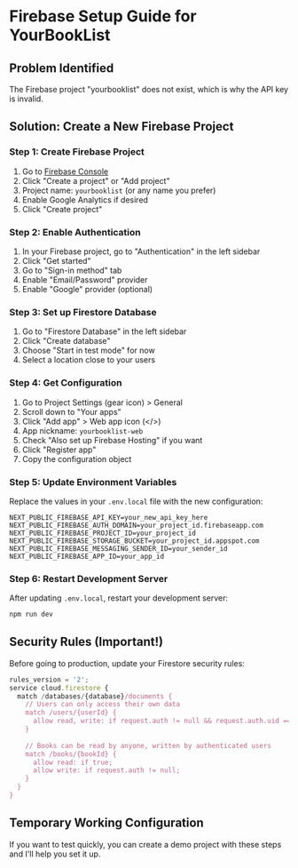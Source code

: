 # Firebase Setup Guide for YourBookList

## Problem Identified
The Firebase project "yourbooklist" does not exist, which is why the API key is invalid.

## Solution: Create a New Firebase Project

### Step 1: Create Firebase Project
1. Go to [Firebase Console](https://console.firebase.google.com/)
2. Click "Create a project" or "Add project"
3. Project name: `yourbooklist` (or any name you prefer)
4. Enable Google Analytics if desired
5. Click "Create project"

### Step 2: Enable Authentication
1. In your Firebase project, go to "Authentication" in the left sidebar
2. Click "Get started"
3. Go to "Sign-in method" tab
4. Enable "Email/Password" provider
5. Enable "Google" provider (optional)

### Step 3: Set up Firestore Database
1. Go to "Firestore Database" in the left sidebar
2. Click "Create database"
3. Choose "Start in test mode" for now
4. Select a location close to your users

### Step 4: Get Configuration
1. Go to Project Settings (gear icon) > General
2. Scroll down to "Your apps"
3. Click "Add app" > Web app icon (</>)
4. App nickname: `yourbooklist-web`
5. Check "Also set up Firebase Hosting" if you want
6. Click "Register app"
7. Copy the configuration object

### Step 5: Update Environment Variables
Replace the values in your `.env.local` file with the new configuration:

```
NEXT_PUBLIC_FIREBASE_API_KEY=your_new_api_key_here
NEXT_PUBLIC_FIREBASE_AUTH_DOMAIN=your_project_id.firebaseapp.com
NEXT_PUBLIC_FIREBASE_PROJECT_ID=your_project_id
NEXT_PUBLIC_FIREBASE_STORAGE_BUCKET=your_project_id.appspot.com
NEXT_PUBLIC_FIREBASE_MESSAGING_SENDER_ID=your_sender_id
NEXT_PUBLIC_FIREBASE_APP_ID=your_app_id
```

### Step 6: Restart Development Server
After updating `.env.local`, restart your development server:
```bash
npm run dev
```

## Security Rules (Important!)
Before going to production, update your Firestore security rules:

```javascript
rules_version = '2';
service cloud.firestore {
  match /databases/{database}/documents {
    // Users can only access their own data
    match /users/{userId} {
      allow read, write: if request.auth != null && request.auth.uid == userId;
    }
    
    // Books can be read by anyone, written by authenticated users
    match /books/{bookId} {
      allow read: if true;
      allow write: if request.auth != null;
    }
  }
}
```

## Temporary Working Configuration
If you want to test quickly, you can create a demo project with these steps and I'll help you set it up.
